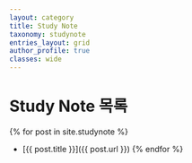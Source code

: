 ```yaml
---
layout: category
title: Study Note
taxonomy: studynote
entries_layout: grid
author_profile: true
classes: wide
---
```


# Study Note 목록

{% for post in site.studynote %}
- [{{ post.title }}]({{ post.url }})
{% endfor %}
